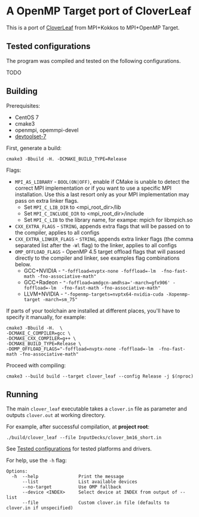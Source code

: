 # A OpenMP Target port of CloverLeaf

This is a port of [CloverLeaf](https://github.com/UoB-HPC/cloverleaf_kokkos) from MPI+Kokkos to MPI+OpenMP Target.

## Tested configurations

The program was compiled and tested on the following configurations.

TODO 

## Building

Prerequisites:

 * CentOS 7
 * cmake3
 * openmpi, opemmpi-devel
 * [devtoolset-7](https://www.softwarecollections.org/en/scls/rhscl/devtoolset-7/)
 
 
First, generate a build:
 
    cmake3 -Bbuild -H. -DCMAKE_BUILD_TYPE=Release  
    
Flags: 
 * `MPI_AS_LIBRARY` - `BOOL(ON|OFF)`, enable if CMake is unable to detect the correct MPI implementation or if you want to use a specific MPI installation. Use this a last resort only as your MPI implementation may pass on extra linker flags.
   * Set `MPI_C_LIB_DIR` to  <mpi_root_dir>/lib
   * Set `MPI_C_INCLUDE_DIR` to  <mpi_root_dir>/include
   * Set `MPI_C_LIB` to the library name, for exampe: mpich for libmpich.so
 * `CXX_EXTRA_FLAGS` - `STRING`, appends extra flags that will be passed on to the compiler, applies to all configs
 * `CXX_EXTRA_LINKER_FLAGS` - `STRING`, appends extra linker flags (the comma separated list after the `-Wl` flag) to the linker, applies to all configs
 * `OMP_OFFLOAD_FLAGS` - OpenMP 4.5 target offload flags that will passed directly to the compiler and linker, see examples flag combinations below.
    * GCC+NVIDIA - `"-foffload=nvptx-none -foffload=-lm  -fno-fast-math -fno-associative-math"`
    * GCC+Radeon - `"-foffload=amdgcn-amdhsa='-march=gfx906' -foffload=-lm  -fno-fast-math -fno-associative-math"`
    * LLVM+NVIDIA - `"-fopenmp-targets=nvptx64-nvidia-cuda -Xopenmp-target -march=sm_75"`
    


 


If parts of your toolchain are installed at different places, you'll have to specify it manually, for example:

    cmake3 -Bbuild -H.  \
    -DCMAKE_C_COMPILER=gcc \
    -DCMAKE_CXX_COMPILER=g++ \
    -DCMAKE_BUILD_TYPE=Release \
    -DOMP_OFFLOAD_FLAGS="-foffload=nvptx-none -foffload=-lm  -fno-fast-math -fno-associative-math"
    
Proceed with compiling:
    
    cmake3 --build build --target clover_leaf --config Release -j $(nproc)
   

## Running

The main `clover_leaf` executable takes a `clover.in` file as parameter and outputs `clover.out` at working directory.

For example, after successful compilation, at **project root**:

    ./build/clover_leaf --file InputDecks/clover_bm16_short.in

See [Tested configurations](#tested-configurations) for tested platforms and drivers.  

For help, use the `-h` flag:
```
Options:
  -h  --help               Print the message
      --list               List available devices
      --no-target          Use OMP fallback
      --device <INDEX>     Select device at INDEX from output of --list
      --file               Custom clover.in file (defaults to clover.in if unspecified)
```

